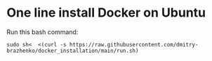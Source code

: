 # One line install Docker on Ubuntu

Run this bash command:
```
sudo sh<  <(curl -s https://raw.githubusercontent.com/dmitry-brazhenko/docker_installation/main/run.sh)
```
